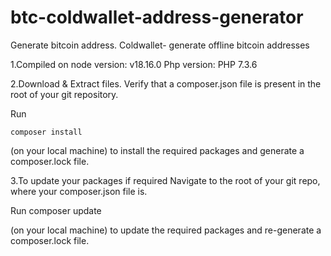 # btc-coldwallet-address-generator
Generate bitcoin address. Coldwallet- generate offline bitcoin addresses

1.Compiled on 
node version: v18.16.0 
Php version: PHP 7.3.6


2.Download & Extract files.
Verify that a composer.json file is present in the root of your git repository.

Run 

    composer install
    
(on your local machine) to install the required packages and generate a composer.lock file.


3.To update your packages if required
    Navigate to the root of your git repo, where your composer.json file is.
    
Run 
    composer update
    
(on your local machine) to update the required packages and re-generate a composer.lock file.
